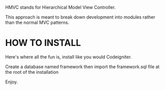 HMVC stands for Hierarchical Model View Controller.

This approach is meant to break down development into modules rather than the normal MVC patterns. 


HOW TO INSTALL
===================================

Here's where all the fun is, install like you would Codeigniter.

Create a database named framework then import the framework.sql file at the root of the installation

Enjoy.